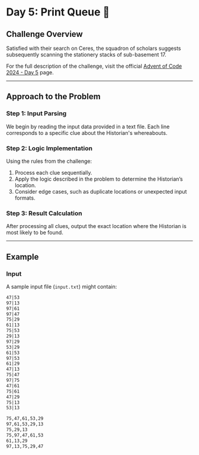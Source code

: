 # **Day 5: Print Queue** 🎄

## Challenge Overview

Satisfied with their search on Ceres, the squadron of scholars suggests subsequently scanning the stationery stacks of sub-basement 17.

For the full description of the challenge, visit the official [Advent of Code 2024 - Day 5](https://adventofcode.com/2024/day/5) page.

---

## Approach to the Problem

### **Step 1: Input Parsing**

We begin by reading the input data provided in a text file. Each line corresponds to a specific clue about the Historian's whereabouts.

### **Step 2: Logic Implementation**

Using the rules from the challenge:

1. Process each clue sequentially.
2. Apply the logic described in the problem to determine the Historian’s location.
3. Consider edge cases, such as duplicate locations or unexpected input formats.

### **Step 3: Result Calculation**

After processing all clues, output the exact location where the Historian is most likely to be found.

---

## Example

### Input

A sample input file (`input.txt`) might contain:

```txt
47|53
97|13
97|61
97|47
75|29
61|13
75|53
29|13
97|29
53|29
61|53
97|53
61|29
47|13
75|47
97|75
47|61
75|61
47|29
75|13
53|13

75,47,61,53,29
97,61,53,29,13
75,29,13
75,97,47,61,53
61,13,29
97,13,75,29,47
```
